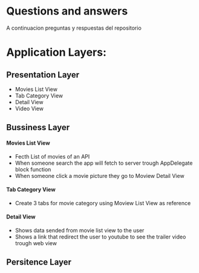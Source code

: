 # Questions and answers
A continuacion preguntas y respuestas del repositorio

# Application Layers:
## Presentation Layer
  - Movies List View
  - Tab Category View
  - Detail View
  - Video View
## Bussiness Layer
#### Movies List View
- Fecth List of movies of an API
- When someone search the app will fetch to server trough AppDelegate block function
- When someone click a movie picture they go to Moview Detail View
#### Tab Category View
- Create 3 tabs for movie category using Moview List View as reference
#### Detail View
- Shows data sended from movie list view to the user
- Shows a link that redirect the user to youtube to see the trailer video trough web view
## Persitence Layer
